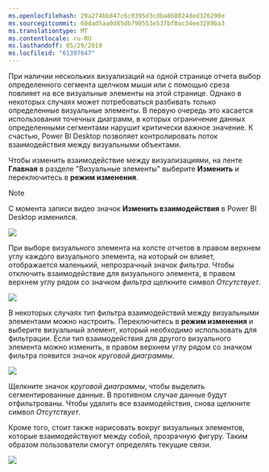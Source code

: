 ```yaml
---
ms.openlocfilehash: 29a274bb847c6c0395d3cdba868024ded326290e
ms.sourcegitcommit: 60dad5aa0d85db790553e537bf8ac34ee3289ba3
ms.translationtype: MT
ms.contentlocale: ru-RU
ms.lasthandoff: 05/29/2019
ms.locfileid: "61397647"
---
```

При наличии нескольких визуализаций на одной странице отчета выбор определенного сегмента щелчком мыши или с помощью среза повлияет на все визуальные элементы на этой странице. Однако в некоторых случаях может потребоваться разбивать только определенные визуальные элементы. В первую очередь это касается использования точечных диаграмм, в которых ограничение данных определенными сегментами нарушит критически важное значение. К счастью, Power BI Desktop позволяет контролировать поток взаимодействия между визуальными объектами.

Чтобы изменить взаимодействие между визуализациями, на ленте **Главная** в разделе "Визуальные элементы" выберите **Изменить** и переключитесь в **режим изменения**.

>[!NOTE]
>С момента записи видео значок **Изменить взаимодействия** в Power BI Desktop изменился.
> 
> 

![](media/3-11a-create-interaction-between-visualizations/3-11a_1.png)

При выборе визуального элемента на холсте отчетов в правом верхнем углу каждого визуального элемента, на который он влияет, отображается маленький, непрозрачный значок *фильтра*. Чтобы отключить взаимодействие для визуального элемента, в правом верхнем углу рядом со значком *фильтра* щелкните символ *Отсутствует*.

![](media/3-11a-create-interaction-between-visualizations/3-11a_2.png)

В некоторых случаях тип фильтра взаимодействий между визуальными элементами можно настроить. Переключитесь в **режим изменения** и выберите визуальный элемент, который необходимо использовать для фильтрации. Если тип взаимодействия для другого визуального элемента можно изменить, в правом верхнем углу рядом со значком фильтра появится значок *круговой диаграммы*.

![](media/3-11a-create-interaction-between-visualizations/3-11a_3.png)

Щелкните значок *круговой диаграммы*, чтобы выделить сегментированные данные. В противном случае данные будут отфильтрованы. Чтобы удалить все взаимодействия, снова щелкните символ *Отсутствует*.

Кроме того, стоит также нарисовать вокруг визуальных элементов, которые взаимодействуют между собой, прозрачную фигуру. Таким образом пользователи смогут определять текущие связи.

![](media/3-11a-create-interaction-between-visualizations/3-11a_4.png)

